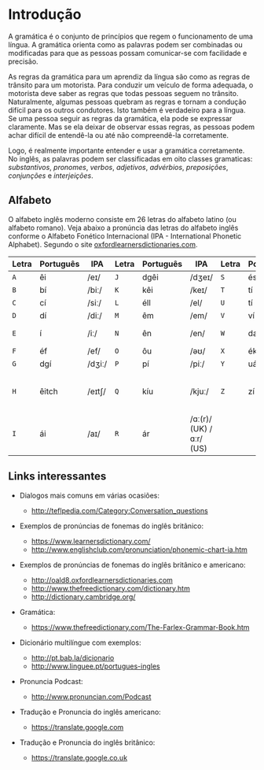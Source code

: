 # Introdução

A gramática é o conjunto de princípios que regem o funcionamento de uma língua. A gramática orienta como as palavras podem ser combinadas ou modificadas para que as pessoas possam comunicar-se com facilidade e precisão.

As regras da gramática para um aprendiz da língua são como as regras de trânsito para um motorista. Para conduzir um veículo de forma adequada, o motorista deve saber as regras que todas pessoas seguem no trânsito. Naturalmente, algumas pessoas quebram as regras e tornam a condução difícil para os outros condutores. Isto também é verdadeiro para a língua. Se uma pessoa seguir as regras da gramática, ela pode se expressar claramente. Mas se ela deixar de observar essas regras, as pessoas podem achar difícil de entendê-la ou até não compreendê-la corretamente.

Logo, é realmente importante entender e usar a gramática corretamente. No inglês, as palavras podem ser classificadas em oito classes gramaticas: *substantivos*, *pronomes*, *verbos*, *adjetivos*, *advérbios*, *preposições*, *conjunções* e *interjeições*.

## Alfabeto

O alfabeto inglês moderno consiste em 26 letras do alfabeto latino (ou alfabeto romano). Veja abaixo a pronúncia das letras do alfabeto inglês conforme o Alfabeto Fonético Internacional (IPA - International Phonetic Alphabet). Segundo o site [oxfordlearnersdictionaries.com](https://www.oxfordlearnersdictionaries.com/us/definition/english).

| Letra | Português | IPA    | Letra | Português | IPA                     | Letra | Português | IPA                   |
|-------|-----------|--------|-------|-----------|-------------------------|-------|-----------|-----------------------|
| `A`   | êi        | /eɪ/   | `J`   | dgêi      | /dʒeɪ/                  | `S`   | éss       | /es/                  |
| `B`   | bí        | /biː/  | `K`   | kêi       | /keɪ/                   | `T`   | tí        | /tiː/                 |
| `C`   | cí        | /siː/  | `L`   | éll       | /el/                    | `U`   | tí        | /juː/                 |
| `D`   | dí        | /diː/  | `M`   | êm        | /em/                    | `V`   | ví        | /viː/                 |
| `E`   | í         | /iː/   | `N`   | ên        | /en/                    | `W`   | dabliú    | /ˈdʌbljuː/            |
| `F`   | éf        | /ef/   | `O`   | ôu        | /əʊ/                    | `X`   | éks       | /eks/                 |
| `G`   | dgí       | /dʒiː/ | `P`   | pí        | /piː/                   | `Y`   | uái       | /waɪ/                 |
| `H`   | êitch     | /eɪtʃ/ | `Q`   | kíu       | /kjuː/                  | `Z`   | zí        | /zed/ (UK) /ziː/ (US) |
| `I`   | ái        | /aɪ/   | `R`   | ár        | /ɑː(r)/ (UK) /ɑːr/ (US) |       |           |                       |

## Links interessantes

- Dialogos mais comuns em várias ocasiões:
    - <http://teflpedia.com/Category:Conversation_questions>

- Exemplos de pronúncias de fonemas do inglês britânico:
    - <https://www.learnersdictionary.com/>
    - <http://www.englishclub.com/pronunciation/phonemic-chart-ia.htm>

- Exemplos de pronúncias de fonemas do inglês britânico e americano:
    - <http://oald8.oxfordlearnersdictionaries.com>
    - <http://www.thefreedictionary.com/dictionary.htm>
    - <http://dictionary.cambridge.org/>

- Gramática:
    - <https://www.thefreedictionary.com/The-Farlex-Grammar-Book.htm>

- Dicionário multilíngue com exemplos:
    - <http://pt.bab.la/dicionario>
    - <http://www.linguee.pt/portugues-ingles>

- Pronuncia Podcast:
    - <http://www.pronuncian.com/Podcast>

- Tradução e Pronuncia do inglês americano:
    - <https://translate.google.com>

- Tradução e Pronuncia do inglês britânico:
    - <https://translate.google.co.uk>
